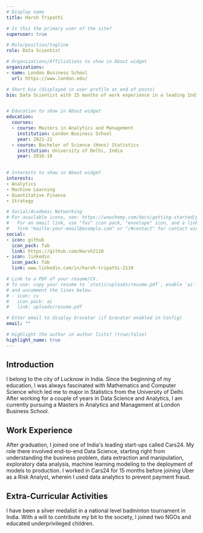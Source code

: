 ```yaml
---
# Display name
title: Harsh Tripathi

# Is this the primary user of the site?
superuser: true

# Role/position/tagline
role: Data Scientist

# Organizations/Affiliations to show in About widget
organizations:
- name: London Business School
  url: https://www.london.edu/

# Short bio (displayed in user profile at end of posts)
bio: Data Scientist with 15 months of work experience in a leading Indian start-up called Cars24 and 8 months of work experience in Uber.


# Education to show in About widget
education:
  courses:
  - course: Masters in Analytics and Management
    institution: London Business School
    year: 2021-22
  - course: Bachelor of Science (Hons) Statistics
    institution: University of Delhi, India
    year: 2016-19
    

# Interests to show in About widget
interests:
- Analytics
- Machine Learning
- Quantitative Finance
- Strategy

# Social/Academic Networking
# For available icons, see: https://wowchemy.com/docs/getting-started/page-builder/#icons
#   For an email link, use "fas" icon pack, "envelope" icon, and a link in the
#   form "mailto:your-email@example.com" or "/#contact" for contact widget.
social:
- icon: github
  icon_pack: fab
  link: https://github.com/Harsh2110
- icon: linkedin
  icon_pack: fab
  link: www.linkedin.com/in/harsh-tripathi-2110

# Link to a PDF of your resume/CV.
# To use: copy your resume to `static/uploads/resume.pdf`, enable `ai` icons in `params.toml`, 
# and uncomment the lines below.
# - icon: cv
#   icon_pack: ai
#   link: uploads/resume.pdf

# Enter email to display Gravatar (if Gravatar enabled in Config)
email: ""

# Highlight the author in author lists? (true/false)
highlight_name: true
---
```


## Introduction
I belong to the city of Lucknow in India. Since the beginning of my education, I was always fascinated with Mathematics and Computer Science which led me to major in Statistics from the University of Delhi. After working for a couple of years in Data Science and Analytics, I am currently pursuing a Masters in Analytics and Management at London Business School.

## Work Experience
After graduation, I joined one of India's leading start-ups called Cars24. My role there involved end-to-end Data Science, starting right from understanding the business problem, data extraction and manipulation, exploratory data analysis, machine learning modeling to the deployment of models to production. I worked in Cars24 for 15 months before joining Uber as a Risk Analyst, wherein I used data analytics to prevent payment fraud.

## Extra-Curricular Activities
I have been a silver medalist in a national level badminton tournament in India. With a will to contribute my bit to the society, I joined two NGOs and educated underprivileged children.


<!---{{< icon name="download" pack="fas" >}} Download my {{< staticref "uploads/demo_resume.pdf" "newtab" >}}resumé{{< /staticref >}}.
-->
